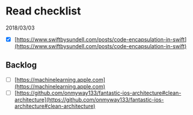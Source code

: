 # Read checklist
2018/03/03
- [x] [https://www.swiftbysundell.com/posts/code-encapsulation-in-swift](https://www.swiftbysundell.com/posts/code-encapsulation-in-swift)

## Backlog
- [ ] [https://machinelearning.apple.com](https://machinelearning.apple.com)
- [ ] [https://github.com/onmyway133/fantastic-ios-architecture#clean-architecture](https://github.com/onmyway133/fantastic-ios-architecture#clean-architecture)
